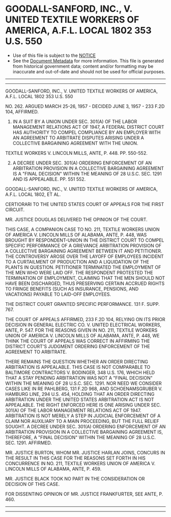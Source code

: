 ---
---

# GOODALL-SANFORD, INC., V. UNITED TEXTILE WORKERS OF AMERICA, A.F.L. LOCAL 1802 353 U.S. 550

* Use of this file is subject to the [NOTICE](https://github.com/publicdocs/notice/blob/master/NOTICE)
* See the [Document Metadata](../../../) for more information.
  This file is generated from historical government data; content and/or formatting may be inaccurate and out-of-date and should not be used for official purposes.

----------
----------

GOODALL-SANFORD, INC., V. UNITED TEXTILE WORKERS OF AMERICA, A.F.L. LOCAL 1802 353 U.S. 550

NO. 262.  ARGUED MARCH 25-26, 1957 - DECIDED JUNE 3, 1957 - 233 F.2D 104, AFFIRMED.

1.  IN A SUIT BY A UNION UNDER SEC. 301(A) OF THE LABOR MANAGEMENT RELATIONS ACT OF 1947, A FEDERAL DISTRICT COURT HAS AUTHORITY TO COMPEL COMPLIANCE BY AN EMPLOYER WITH AN AGREEMENT TO ARBITRATE DISPUTES ARISING UNDER A COLLECTIVE BARGAINING AGREEMENT WITH THE UNION.

TEXTILE WORKERS V. LINCOLN MILLS, ANTE, P. 448.  PP. 550-552.

2.  A DECREE UNDER SEC. 301(A) ORDERING ENFORCEMENT OF AN ARBITRATION PROVISION IN A COLLECTIVE BARGAINING AGREEMENT IS A "FINAL DECISION" WITHIN THE MEANING OF 28 U.S.C. SEC.  1291 AND IS APPEALABLE.  PP. 551 552.

GOODALL-SANFORD, INC., V. UNITED TEXTILE WORKERS OF AMERICA, A.F.L. LOCAL 1802, ET AL.

CERTIORARI TO THE UNITED STATES COURT OF APPEALS FOR THE FIRST CIRCUIT.

MR. JUSTICE DOUGLAS DELIVERED THE OPINION OF THE COURT.

THIS CASE, A COMPANION CASE TO NO. 211, TEXTILE WORKERS UNION OF AMERICA V. LINCOLN MILLS OF ALABAMA, ANTE, P. 448, WAS BROUGHT BY RESPONDENT-UNION IN THE DISTRICT COURT TO COMPEL SPECIFIC PERFORMANCE OF A GRIEVANCE ARBITRATION PROVISION OF A COLLECTIVE BARGAINING AGREEMENT BETWEEN IT AND PETITIONER.  THE CONTROVERSY AROSE OVER THE LAYOFF OF EMPLOYEES INCIDENT TO A CURTAILMENT OF PRODUCTION AND A LIQUIDATION OF THE PLANTS IN QUESTION.  PETITIONER TERMINATED THE EMPLOYMENT OF THE MEN WHO WERE LAID OFF.  THE RESPONDENT PROTESTED THE TERMINATION OF EMPLOYMENT, CLAIMING THAT THE MEN SHOULD NOT HAVE BEEN DISCHARGED, THUS PRESERVING CERTAIN ACCRUED RIGHTS TO FRINGE BENEFITS (SUCH AS INSURANCE, PENSIONS, AND VACATIONS) PAYABLE TO LAID-OFF EMPLOYEES.

THE DISTRICT COURT GRANTED SPECIFIC PERFORMANCE.  131 F. SUPP. 767.

THE COURT OF APPEALS AFFIRMED, 233 F.2D 104, RELYING ON ITS PRIOR DECISION IN GENERAL ELECTRIC CO. V. UNITED ELECTRICAL WORKERS, ANTE, P. 547.  FOR THE REASONS GIVEN IN NO. 211, TEXTILE WORKERS UNION OF AMERICA V. LINCOLN MILLS OF ALABAMA, ANTE, P. 448, WE THINK THE COURT OF APPEALS WAS CORRECT IN AFFIRMING THE DISTRICT COURT'S JUDGMENT ORDERING ENFORCEMENT OF THE AGREEMENT TO ARBITRATE.

THERE REMAINS THE QUESTION WHETHER AN ORDER DIRECTING ARBITRATION IS APPEALABLE.  THIS CASE IS NOT COMPARABLE TO BALTIMORE CONTRACTORS V. BODINGER, 348 U.S. 176, WHICH HELD THAT A STAY PENDING ARBITRATION WAS NOT A "FINAL DECISION" WITHIN THE MEANING OF 28 U.S.C.  SEC. 1291.  NOR NEED WE CONSIDER CASES LIKE IN RE PAHLBERG, 131 F.2D 968, AND SCHOENAMSGRUBER V. HAMBURG LINE, 294 U.S. 454, HOLDING THAT AN ORDER DIRECTING ARBITRATION UNDER THE UNITED STATES ARBITRATION ACT IS NOT APPEALABLE.  THE RIGHT ENFORCED HERE IS ONE ARISING UNDER SEC. 301(A) OF THE LABOR MANAGEMENT RELATIONS ACT OF 1947.  ARBITRATION IS NOT MERELY A STEP IN JUDICIAL ENFORCEMENT OF A CLAIM NOR AUXILIARY TO A MAIN PROCEEDING, BUT THE FULL RELIEF SOUGHT.  A DECREE UNDER SEC. 301(A) ORDERING ENFORCEMENT OF AN ARBITRATION PROVISION IN A COLLECTIVE BARGAINING AGREEMENT IS, THEREFORE, A "FINAL DECISION" WITHIN THE MEANING OF 28 U.S.C. SEC. 1291.  AFFIRMED.

MR. JUSTICE BURTON, WHOM MR. JUSTICE HARLAN JOINS, CONCURS IN THE RESULT IN THIS CASE FOR THE REASONS SET FORTH IN HIS CONCURRENCE IN NO. 211, TEXTILE WORKERS UNION OF AMERICA V. LINCOLN MILLS OF ALABAMA, ANTE, P. 459.

MR. JUSTICE BLACK TOOK NO PART IN THE CONSIDERATION OR DECISION OF THIS CASE.

FOR DISSENTING OPINION OF MR. JUSTICE FRANKFURTER, SEE ANTE, P. 460.


----------
----------

